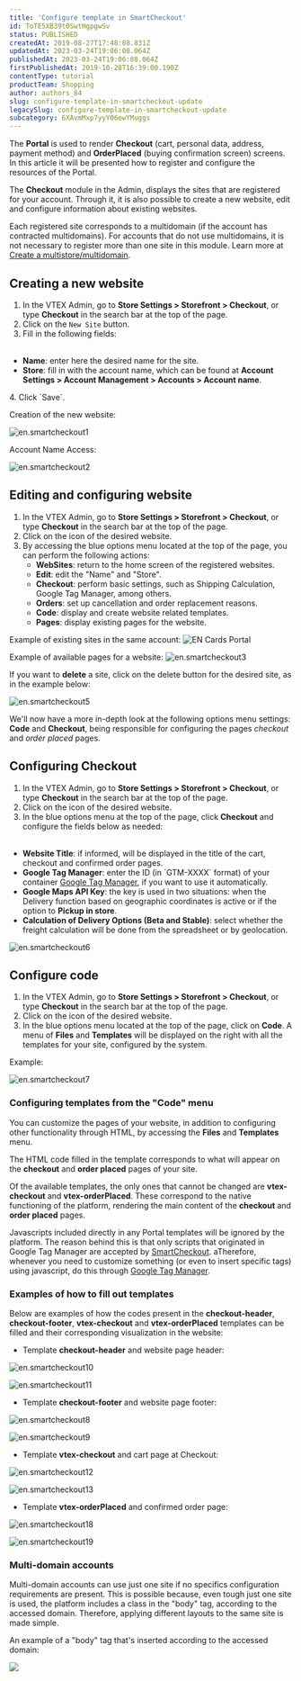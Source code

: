 ```yaml
---
title: 'Configure template in SmartCheckout'
id: ToTE5XB39t0SwtHgpgwSv
status: PUBLISHED
createdAt: 2019-08-27T17:48:08.831Z
updatedAt: 2023-03-24T19:06:08.064Z
publishedAt: 2023-03-24T19:06:08.064Z
firstPublishedAt: 2019-10-28T16:39:00.190Z
contentType: tutorial
productTeam: Shopping
author: authors_84
slug: configure-template-in-smartcheckout-update
legacySlug: configure-template-in-smartcheckout-update
subcategory: 6XAvmMxp7yyY06ewYMuggs
---
```


The __Portal__ is used to render __Checkout__ (cart, personal data, address, payment method) and __OrderPlaced__ (buying confirmation screen)  screens. In this article it will be presented how to register and configure the resources of the Portal. 

The __Checkout__ module in the Admin, displays the sites that are registered for your account. Through it, it is also possible to create a new website, edit and configure information about existing websites.

<div class="alert alert-info">
Each registered site corresponds to a multidomain (if the account has contracted multidomains). For accounts that do not use multidomains, it is not necessary to register more than one site in this module. Learn more at <a href="https://help.vtex.com/en/tutorial/como-criar-multiloja-multidominio--tutorials_510#">Create a multistore/multidomain</a>.
</div>

## Creating a new website

1. In the VTEX Admin, go to __Store Settings > Storefront > Checkout__, or type __Checkout__ in the search bar at the top of the page.
2. Click on the `New Site` button.
3. Fill in the following fields:
<ul>
<br>
  <li><b>Name</b>: enter here the desired name for the site.</li>
  <li><b>Store</b>: fill in with the account name, which can be found at  <b>Account Settings > Account Management > Accounts > Account name</b>.</li>
  </ul>
4. Click `Save`.

Creation of the new website:

![en.smartcheckout1](//images.ctfassets.net/alneenqid6w5/3AYhqb6FiwUChorOlxafDS/4d675c4f1310ba14a041f36ee49911ee/en.smartcheckout1.png)

Account Name Access:

 ![en.smartcheckout2](//images.ctfassets.net/alneenqid6w5/rm9LNEvgCOJvKAWpGf5XI/f520942d072cd958262f4c9961e7d9d7/en.smartcheckout2.png)

## Editing and configuring website 

1. In the VTEX Admin, go to __Store Settings > Storefront > Checkout__, or type __Checkout__ in the search bar at the top of the page.
2. Click on the <i class="fas fa-cog" alt="engrenagem azul"></i> icon of the desired website.
3. By accessing the blue options menu located at the top of the page, you can perform the following actions:
   - __WebSites__: return to the home screen of the registered websites.
   - __Edit__: edit the "Name" and "Store".
   - __Checkout__: perform basic settings, such as Shipping Calculation, Google Tag Manager, among others.
   - __Orders__: set up cancellation and order replacement reasons.
   - __Code__: display and create website related templates.
   - __Pages__: display existing pages for the website.

Example of existing sites in the same account:
![EN Cards Portal](//images.ctfassets.net/alneenqid6w5/3PYf4oomjW0HmBznIBYi2N/2e81a23b6f03bcb847fd7407baf58c1a/EN_Cards_Portal.png)

Example of available pages for a website:
![en.smartcheckout3](//images.ctfassets.net/alneenqid6w5/2PxJMMiYwBshQTFDnXToDB/b173e24b993d3896c40c06de20683dea/en.smartcheckout3.png)

If you want to __delete__ a site, click on the delete button for the desired site, as in the example below:

![en.smartcheckout5](//images.ctfassets.net/alneenqid6w5/1L3XIITqW0hUMRb9kCRU65/020a02fc80da75fbf27794714b6d7c2c/en.smartcheckout5.png)

We'll now have a more in-depth look at the following options menu settings: __Code__ and __Checkout__, being responsible for configuring the pages *checkout* and *order placed* pages.

## Configuring Checkout

1. In the VTEX Admin, go to __Store Settings > Storefront > Checkout__, or type __Checkout__ in the search bar at the top of the page.
2. Click on the <i class="fas fa-cog" alt="engrenagem azul"></i> icon of the desired website.
3. In the blue options menu at the top of the page, click __Checkout__ and configure the fields below as needed:
<ul>
<br>
  <li><b>Website Title</b>: if informed, will be displayed in the title of the cart, checkout and confirmed order pages.</li>
  <li><b>Google Tag Manager</b>: enter the ID (in `GTM-XXXX` format) of your container <a href="https://www.google.com/tagmanager/">Google Tag Manager</a>, if you want to use it automatically.</li>
  <li><b>Google Maps API Key</b>: the key is used in two situations: when the Delivery function based on geographic coordinates is active or if the option to <b>Pickup in store</b>.</li>
  <li><b>Calculation of Delivery Options (Beta and Stable)</b>: select whether the freight calculation will be done from the spreadsheet or by geolocation.</li>
  </ul>

![en.smartcheckout6](//images.ctfassets.net/alneenqid6w5/2aSyfs2iSk8k282tzvD5ad/2134352be985fe4f527ffd65f87cb7c7/en.smartcheckout6.png)

## Configure code

1. In the VTEX Admin, go to __Store Settings > Storefront > Checkout__, or type __Checkout__ in the search bar at the top of the page.
2. Click on the <i class="fas fa-cog" alt="engrenagem azul"></i> icon of the desired website.
3. In the blue options menu located at the top of the page, click on __Code__. A menu of __Files__ and __Templates__ will be displayed on the right with all the templates for your site, configured by the system.

Example:

![en.smartcheckout7](//images.ctfassets.net/alneenqid6w5/1x7W9GEAPhuX48I1iEQghm/ec00ebd04a4326d63182dd58acacc202/en.smartcheckout7.png)

### Configuring templates from the "Code" menu

You can customize the pages of your website, in addition to configuring other functionality through HTML, by accessing the __Files__ and __Templates__ menu.

The HTML code filled in the template corresponds to what will appear on the __checkout__ and __order placed__ pages of your site.

Of the available templates, the only ones that cannot be changed are __vtex-checkout__ and __vtex-orderPlaced__. These correspond to the native functioning of the platform, rendering the main content of the __checkout__ and __order placed__ pages.

<div class="alert alert-warning">
Javascripts included directly in any Portal templates will be ignored by the platform. The reason behind this is that only scripts that originated in Google Tag Manager are accepted by <a href="https://help.vtex.com/en/tutorial/smartcheckout-preenchimento-automatico-de-dados-do-cliente--2Nuu3xAFzdhIzJIldAdtan#">SmartCheckout</a>. aTherefore, whenever you need to customize something (or even to insert specific tags) using javascript, do this through <a href="https://help.vtex.com/en/tutorial/integration-with-google-tag-manager--frequentlyAskedQuestions_616#">Google Tag Manager</a>.
</div>

### Examples of how to fill out templates

Below are examples of how the codes present in the __checkout-header__, __checkout-footer__, __vtex-checkout__ and __vtex-orderPlaced__ templates can be filled and their corresponding visualization in the website:

- Template __checkout-header__ and website page header:

![en.smartcheckout10](//images.ctfassets.net/alneenqid6w5/2wkWd5eLmhEjF0qrtYt09O/639eefb3539d9ceac3483cb36ce1daf6/en.smartcheckout10.png) 

![en.smartcheckout11](//images.ctfassets.net/alneenqid6w5/wE8y5BGPJ98vqY5uWBK88/0a357d212ba62e0627dd2348bd6c56de/en.smartcheckout11.png)

- Template __checkout-footer__ and website page footer:

![en.smartcheckout8](//images.ctfassets.net/alneenqid6w5/SWI577sEU85XKjwtAOURD/4a6c0cf38aa2c80666eb972ed9ca3528/en.smartcheckout8.png)

 ![en.smartcheckout9](//images.ctfassets.net/alneenqid6w5/6ntrDKAHUd6l9dfopU63Z7/d870b01102fd965c76c530279dbc1654/en.smartcheckout9.png)

- Template __vtex-checkout__ and cart page at Checkout:

![en.smartcheckout12](//images.ctfassets.net/alneenqid6w5/3eQbQDODquTDApkbuMZeik/7b692e4dac58e13e41578263a1e739ac/en.smartcheckout12.png) 

![en.smartcheckout13](//images.ctfassets.net/alneenqid6w5/241khOdkptYYcD9wLqd3Xk/db163752009b17887990cd4272541e89/en.smartcheckout13.png)

- Template __vtex-orderPlaced__ and confirmed order page:

![en.smartcheckout18](//images.ctfassets.net/alneenqid6w5/3bYwEo8B9sI9IEw024oIvi/df9818cfec61bbfc5847dbbbfd611b98/en.smartcheckout18.png)

![en.smartcheckout19](//images.ctfassets.net/alneenqid6w5/34ypWrIjyTvUf1GZJP8YpC/49b3c81844d0543664af9104b1e985d8/en.smartcheckout19.png)

### Multi-domain accounts

Multi-domain accounts can use just one site if no specifics configuration requirements are present. This is possible because, even tough just one site is used, the platform includes a class in the "body" tag, according to the accessed domain. Therefore, applying different layouts to the same site is made simple.

An example of a "body" tag that's inserted according to the accessed domain:

![](//images.contentful.com/alneenqid6w5/4YAbMPcyqA8eqMM8ycokoU/836778d23afee9b0e793b27d9ab8cc0c/Portal16.jpg)

